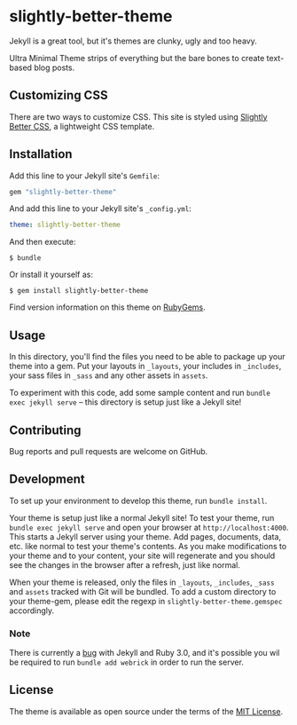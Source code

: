 # slightly-better-theme

Jekyll is a great tool, but it's themes are clunky, ugly and too heavy.

Ultra Minimal Theme strips of everything but the bare bones to create text-based blog posts. 

## Customizing CSS
There are two ways to customize CSS. This site is styled using [Slightly Better CSS](https://github.com/printerscanner/slightly-better-css), a lightweight CSS template.

## Installation

Add this line to your Jekyll site's `Gemfile`:

```ruby
gem "slightly-better-theme"
```

And add this line to your Jekyll site's `_config.yml`:

```yaml
theme: slightly-better-theme
```

And then execute:

    $ bundle

Or install it yourself as:

    $ gem install slightly-better-theme

Find version information on this theme on [RubyGems](https://rubygems.org/gems/slightly-better-theme/versions/0.1.0).

## Usage

In this directory, you'll find the files you need to be able to package up your theme into a gem. Put your layouts in `_layouts`, your includes in `_includes`, your sass files in `_sass` and any other assets in `assets`.

To experiment with this code, add some sample content and run `bundle exec jekyll serve` – this directory is setup just like a Jekyll site!

## Contributing

Bug reports and pull requests are welcome on GitHub.

## Development

To set up your environment to develop this theme, run `bundle install`.

Your theme is setup just like a normal Jekyll site! To test your theme, run `bundle exec jekyll serve` and open your browser at `http://localhost:4000`. This starts a Jekyll server using your theme. Add pages, documents, data, etc. like normal to test your theme's contents. As you make modifications to your theme and to your content, your site will regenerate and you should see the changes in the browser after a refresh, just like normal.

When your theme is released, only the files in `_layouts`, `_includes`, `_sass` and `assets` tracked with Git will be bundled.
To add a custom directory to your theme-gem, please edit the regexp in `slightly-better-theme.gemspec` accordingly.

### Note
There is currently a [bug](https://github.com/jekyll/jekyll/issues/8523) with Jekyll and Ruby 3.0, and it's possible you wil be required to run `bundle add webrick` in order to run the server.

## License

The theme is available as open source under the terms of the [MIT License](https://opensource.org/licenses/MIT).

